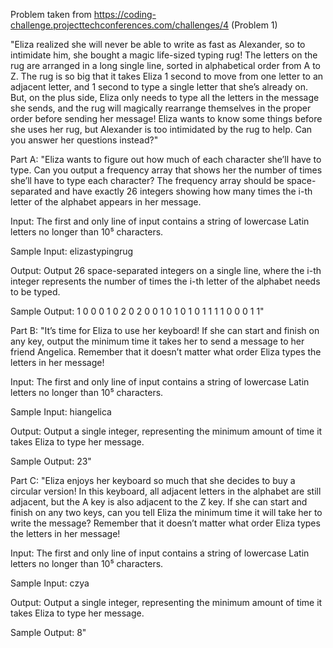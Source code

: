 Problem taken from https://coding-challenge.projecttechconferences.com/challenges/4 (Problem 1)

"Eliza realized she will never be able to write as fast as Alexander, so to intimidate him, she bought a magic life-sized typing rug! The letters on the rug are arranged in a long single line, sorted in alphabetical order from A to Z. The rug is so big that it takes Eliza 1 second to move from one letter to an adjacent letter, and 1 second to type a single letter that she’s already on. But, on the plus side, Eliza only needs to type all the letters in the message she sends, and the rug will magically rearrange themselves in the proper order before sending her message! Eliza wants to know some things before she uses her rug, but Alexander is too intimidated by the rug to help. Can you answer her questions instead?"

Part A:
"Eliza wants to figure out how much of each character she’ll have to type. Can you output a frequency array that shows her the number of times she’ll have to type each character? The frequency array should be space-separated and have exactly 26 integers showing how many times the i-th letter of the alphabet appears in her message.

Input:
The first and only line of input contains a string of lowercase Latin letters no longer than 10⁵ characters.

Sample Input:
elizastypingrug

Output:
Output 26 space-separated integers on a single line, where the i-th integer represents the number of times the i-th letter of the alphabet needs to be typed.

Sample Output:
1 0 0 0 1 0 2 0 2 0 0 1 0 1 0 1 0 1 1 1 1 0 0 0 1 1"

Part B:
"It’s time for Eliza to use her keyboard! If she can start and finish on any key, output the minimum time it takes her to send a message to her friend Angelica. Remember that it doesn’t matter what order Eliza types the letters in her message!

Input:
The first and only line of input contains a string of lowercase Latin letters no longer than 10⁵ characters.

Sample Input:
hiangelica

Output:
Output a single integer, representing the minimum amount of time it takes Eliza to type her message.

Sample Output:
23"

Part C:
"Eliza enjoys her keyboard so much that she decides to buy a circular version! In this keyboard, all adjacent letters in the alphabet are still adjacent, but the A key is also adjacent to the Z key. If she can start and finish on any two keys, can you tell Eliza the minimum time it will take her to write the message? Remember that it doesn’t matter what order Eliza types the letters in her message!

Input:
The first and only line of input contains a string of lowercase Latin letters no longer than 10⁵ characters.

Sample Input:
czya

Output:
Output a single integer, representing the minimum amount of time it takes Eliza to type her message.

Sample Output:
8"
